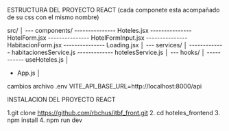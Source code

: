 
ESTRUCTURA DEL PROYECTO REACT
(cada componete esta acompañado de su css con el mismo nombre)

src/
│
--- components/
--------------- Hoteles.jsx
--------------- HotelForm.jsx
--------------- HotelFormInput.jsx
--------------- HabitacionForm.jsx
--------------- Loading.jsx
│
--- services/
│
------------- habitacionesService.js
------------- hotelesService.js
│
--- hooks/
│
----------- useHoteles.js
│
- App.js
│


cambios archivo .env
VITE_API_BASE_URL=http://localhost:8000/api

INSTALACION DEL PROYECTO REACT

1.git clone 
	https://github.com/rbchus/itbf_front.git
2. cd hoteles_frontend
3. npm install
4. npm run dev
